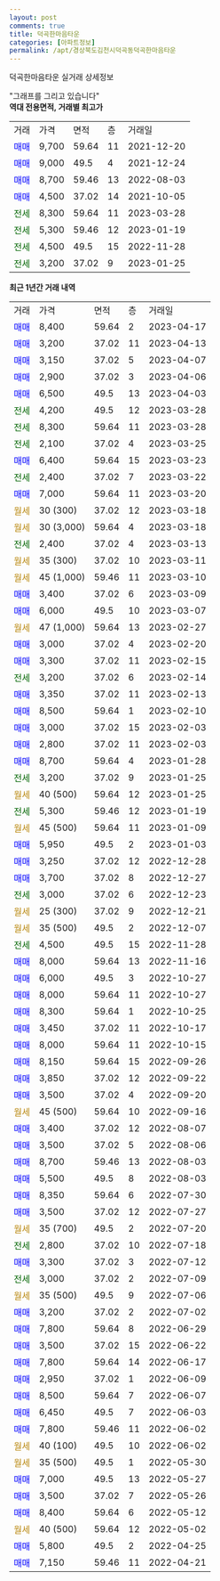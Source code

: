 ```yaml
---
layout: post
comments: true
title: 덕곡한마음타운
categories: [아파트정보]
permalink: /apt/경상북도김천시덕곡동덕곡한마음타운
---
```


덕곡한마음타운 실거래 상세정보

<script type="text/javascript">
  google.charts.load('current', {'packages':['line', 'corechart']});
  google.charts.setOnLoadCallback(drawChart);

  function drawChart() {
    var data = new google.visualization.DataTable();
    data.addColumn('date', '거래일');
    data.addColumn('number', "매매");
    data.addColumn('number', "전세");
    data.addColumn('number', "전매");

    data.addRows([[new Date(Date.parse("2023-04-17")), 8400, null, null], [new Date(Date.parse("2023-04-13")), 3200, null, null], [new Date(Date.parse("2023-04-07")), 3150, null, null], [new Date(Date.parse("2023-04-06")), 2900, null, null], [new Date(Date.parse("2023-04-03")), 6500, null, null], [new Date(Date.parse("2023-03-28")), null, 4200, null], [new Date(Date.parse("2023-03-28")), null, 8300, null], [new Date(Date.parse("2023-03-25")), null, 2100, null], [new Date(Date.parse("2023-03-23")), 6400, null, null], [new Date(Date.parse("2023-03-22")), null, 2400, null], [new Date(Date.parse("2023-03-20")), 7000, null, null], [new Date(Date.parse("2023-03-18")), null, null, null], [new Date(Date.parse("2023-03-18")), null, null, null], [new Date(Date.parse("2023-03-13")), null, 2400, null], [new Date(Date.parse("2023-03-11")), null, null, null], [new Date(Date.parse("2023-03-10")), null, null, null], [new Date(Date.parse("2023-03-09")), 3400, null, null], [new Date(Date.parse("2023-03-07")), 6000, null, null], [new Date(Date.parse("2023-02-27")), null, null, null], [new Date(Date.parse("2023-02-20")), 3000, null, null], [new Date(Date.parse("2023-02-15")), 3300, null, null], [new Date(Date.parse("2023-02-14")), null, 3200, null], [new Date(Date.parse("2023-02-13")), 3350, null, null], [new Date(Date.parse("2023-02-10")), 8500, null, null], [new Date(Date.parse("2023-02-03")), 3000, null, null], [new Date(Date.parse("2023-02-03")), 2800, null, null], [new Date(Date.parse("2023-01-28")), 8700, null, null], [new Date(Date.parse("2023-01-25")), null, 3200, null], [new Date(Date.parse("2023-01-25")), null, null, null], [new Date(Date.parse("2023-01-19")), null, 5300, null], [new Date(Date.parse("2023-01-09")), null, null, null], [new Date(Date.parse("2023-01-03")), 5950, null, null], [new Date(Date.parse("2022-12-28")), 3250, null, null], [new Date(Date.parse("2022-12-27")), 3700, null, null], [new Date(Date.parse("2022-12-23")), null, 3000, null], [new Date(Date.parse("2022-12-21")), null, null, null], [new Date(Date.parse("2022-12-07")), null, null, null], [new Date(Date.parse("2022-11-28")), null, 4500, null], [new Date(Date.parse("2022-11-16")), 8000, null, null], [new Date(Date.parse("2022-10-27")), 6000, null, null], [new Date(Date.parse("2022-10-27")), 8000, null, null], [new Date(Date.parse("2022-10-25")), 8300, null, null], [new Date(Date.parse("2022-10-17")), 3450, null, null], [new Date(Date.parse("2022-10-15")), 8000, null, null], [new Date(Date.parse("2022-09-26")), 8150, null, null], [new Date(Date.parse("2022-09-22")), 3850, null, null], [new Date(Date.parse("2022-09-20")), 3500, null, null], [new Date(Date.parse("2022-09-16")), null, null, null], [new Date(Date.parse("2022-08-07")), 3400, null, null], [new Date(Date.parse("2022-08-06")), 3500, null, null], [new Date(Date.parse("2022-08-03")), 8700, null, null], [new Date(Date.parse("2022-08-03")), 5500, null, null], [new Date(Date.parse("2022-07-30")), 8350, null, null], [new Date(Date.parse("2022-07-27")), 3500, null, null], [new Date(Date.parse("2022-07-20")), null, null, null], [new Date(Date.parse("2022-07-18")), null, 2800, null], [new Date(Date.parse("2022-07-12")), 3300, null, null], [new Date(Date.parse("2022-07-09")), null, 3000, null], [new Date(Date.parse("2022-07-06")), null, null, null], [new Date(Date.parse("2022-07-02")), 3200, null, null], [new Date(Date.parse("2022-06-29")), 7800, null, null], [new Date(Date.parse("2022-06-22")), 3500, null, null], [new Date(Date.parse("2022-06-17")), 7800, null, null], [new Date(Date.parse("2022-06-09")), 2950, null, null], [new Date(Date.parse("2022-06-07")), 8500, null, null], [new Date(Date.parse("2022-06-03")), 6450, null, null], [new Date(Date.parse("2022-06-02")), 7800, null, null], [new Date(Date.parse("2022-06-02")), null, null, null], [new Date(Date.parse("2022-05-30")), null, null, null], [new Date(Date.parse("2022-05-27")), 7000, null, null], [new Date(Date.parse("2022-05-26")), 3500, null, null], [new Date(Date.parse("2022-05-12")), 8400, null, null], [new Date(Date.parse("2022-05-02")), null, null, null], [new Date(Date.parse("2022-04-25")), 5800, null, null], [new Date(Date.parse("2022-04-21")), 7150, null, null]]);

    var options = {
      hAxis: {
        format: 'yyyy/MM/dd'
      },    
      lineWidth: 0,
      pointsVisible: true,    
      title: '최근 1년간 유형별 실거래가 분포',
      legend: { position: 'bottom' }
    };

    var formatter = new google.visualization.NumberFormat({pattern:'###,###'} );
    formatter.format(data, 1);
    formatter.format(data, 2);
    
    setTimeout(function() {
        var chart = new google.visualization.LineChart(document.getElementById('columnchart_material'));
        chart.draw(data, (options));
        document.getElementById('loading').style.display = 'none';
    }, 200);
  }
</script>


<div id="loading" style="z-index:20; display: block; margin-left: 0px">"그래프를 그리고 있습니다"</div>
<div id="columnchart_material" style="width: 95%; margin-left: 0px; display: block"></div>
<!-- contents start -->
<b>역대 전용면적, 거래별 최고가</b>
<table class="sortable">
    <tr>
      <td>거래</td>
      <td>가격</td>
      <td>면적</td>
      <td>층</td>
      <td>거래일</td>
    </tr>
        <tr>
          <td><a style="color: blue">매매</a></td>
          <td>9,700</td>
          <td>59.64</td>
          <td>11</td>
          <td>2021-12-20</td>
        </tr>            <tr>
          <td><a style="color: blue">매매</a></td>
          <td>9,000</td>
          <td>49.5</td>
          <td>4</td>
          <td>2021-12-24</td>
        </tr>            <tr>
          <td><a style="color: blue">매매</a></td>
          <td>8,700</td>
          <td>59.46</td>
          <td>13</td>
          <td>2022-08-03</td>
        </tr>            <tr>
          <td><a style="color: blue">매매</a></td>
          <td>4,500</td>
          <td>37.02</td>
          <td>14</td>
          <td>2021-10-05</td>
        </tr>        
        <tr>
              <td><a style="color: darkgreen">전세</a></td>
              <td>8,300</td>
              <td>59.64</td>
              <td>11</td>
              <td>2023-03-28</td>
            </tr>            <tr>
              <td><a style="color: darkgreen">전세</a></td>
              <td>5,300</td>
              <td>59.46</td>
              <td>12</td>
              <td>2023-01-19</td>
            </tr>            <tr>
              <td><a style="color: darkgreen">전세</a></td>
              <td>4,500</td>
              <td>49.5</td>
              <td>15</td>
              <td>2022-11-28</td>
            </tr>            <tr>
              <td><a style="color: darkgreen">전세</a></td>
              <td>3,200</td>
              <td>37.02</td>
              <td>9</td>
              <td>2023-01-25</td>
            </tr>        
    
</table>

<b>최근 1년간 거래 내역</b>

<table class="sortable">
    <tr>
      <td>거래</td>
      <td>가격</td>
      <td>면적</td>
      <td>층</td>
      <td>거래일</td>
    </tr>
    <tr>
      <td><a style="color: blue">매매</a></td>
      <td>8,400</td>
      <td>59.64</td>
      <td>2</td>
      <td>2023-04-17</td>
    </tr>          <tr>
      <td><a style="color: blue">매매</a></td>
      <td>3,200</td>
      <td>37.02</td>
      <td>11</td>
      <td>2023-04-13</td>
    </tr>          <tr>
      <td><a style="color: blue">매매</a></td>
      <td>3,150</td>
      <td>37.02</td>
      <td>5</td>
      <td>2023-04-07</td>
    </tr>          <tr>
      <td><a style="color: blue">매매</a></td>
      <td>2,900</td>
      <td>37.02</td>
      <td>3</td>
      <td>2023-04-06</td>
    </tr>          <tr>
      <td><a style="color: blue">매매</a></td>
      <td>6,500</td>
      <td>49.5</td>
      <td>13</td>
      <td>2023-04-03</td>
    </tr>          <tr>
      <td><a style="color: darkgreen">전세</a></td>
      <td>4,200</td>
      <td>49.5</td>
      <td>12</td>
      <td>2023-03-28</td>
    </tr>          <tr>
      <td><a style="color: darkgreen">전세</a></td>
      <td>8,300</td>
      <td>59.64</td>
      <td>11</td>
      <td>2023-03-28</td>
    </tr>          <tr>
      <td><a style="color: darkgreen">전세</a></td>
      <td>2,100</td>
      <td>37.02</td>
      <td>4</td>
      <td>2023-03-25</td>
    </tr>          <tr>
      <td><a style="color: blue">매매</a></td>
      <td>6,400</td>
      <td>59.64</td>
      <td>15</td>
      <td>2023-03-23</td>
    </tr>          <tr>
      <td><a style="color: darkgreen">전세</a></td>
      <td>2,400</td>
      <td>37.02</td>
      <td>7</td>
      <td>2023-03-22</td>
    </tr>          <tr>
      <td><a style="color: blue">매매</a></td>
      <td>7,000</td>
      <td>59.64</td>
      <td>11</td>
      <td>2023-03-20</td>
    </tr>          <tr>
      <td><a style="color: darkgoldenrod">월세</a></td>
      <td>30 (300)</td>
      <td>37.02</td>
      <td>12</td>
      <td>2023-03-18</td>
    </tr>          <tr>
      <td><a style="color: darkgoldenrod">월세</a></td>
      <td>30 (3,000)</td>
      <td>59.64</td>
      <td>4</td>
      <td>2023-03-18</td>
    </tr>          <tr>
      <td><a style="color: darkgreen">전세</a></td>
      <td>2,400</td>
      <td>37.02</td>
      <td>4</td>
      <td>2023-03-13</td>
    </tr>          <tr>
      <td><a style="color: darkgoldenrod">월세</a></td>
      <td>35 (300)</td>
      <td>37.02</td>
      <td>10</td>
      <td>2023-03-11</td>
    </tr>          <tr>
      <td><a style="color: darkgoldenrod">월세</a></td>
      <td>45 (1,000)</td>
      <td>59.46</td>
      <td>11</td>
      <td>2023-03-10</td>
    </tr>          <tr>
      <td><a style="color: blue">매매</a></td>
      <td>3,400</td>
      <td>37.02</td>
      <td>6</td>
      <td>2023-03-09</td>
    </tr>          <tr>
      <td><a style="color: blue">매매</a></td>
      <td>6,000</td>
      <td>49.5</td>
      <td>10</td>
      <td>2023-03-07</td>
    </tr>          <tr>
      <td><a style="color: darkgoldenrod">월세</a></td>
      <td>47 (1,000)</td>
      <td>59.64</td>
      <td>13</td>
      <td>2023-02-27</td>
    </tr>          <tr>
      <td><a style="color: blue">매매</a></td>
      <td>3,000</td>
      <td>37.02</td>
      <td>4</td>
      <td>2023-02-20</td>
    </tr>          <tr>
      <td><a style="color: blue">매매</a></td>
      <td>3,300</td>
      <td>37.02</td>
      <td>11</td>
      <td>2023-02-15</td>
    </tr>          <tr>
      <td><a style="color: darkgreen">전세</a></td>
      <td>3,200</td>
      <td>37.02</td>
      <td>6</td>
      <td>2023-02-14</td>
    </tr>          <tr>
      <td><a style="color: blue">매매</a></td>
      <td>3,350</td>
      <td>37.02</td>
      <td>11</td>
      <td>2023-02-13</td>
    </tr>          <tr>
      <td><a style="color: blue">매매</a></td>
      <td>8,500</td>
      <td>59.64</td>
      <td>1</td>
      <td>2023-02-10</td>
    </tr>          <tr>
      <td><a style="color: blue">매매</a></td>
      <td>3,000</td>
      <td>37.02</td>
      <td>15</td>
      <td>2023-02-03</td>
    </tr>          <tr>
      <td><a style="color: blue">매매</a></td>
      <td>2,800</td>
      <td>37.02</td>
      <td>11</td>
      <td>2023-02-03</td>
    </tr>          <tr>
      <td><a style="color: blue">매매</a></td>
      <td>8,700</td>
      <td>59.64</td>
      <td>4</td>
      <td>2023-01-28</td>
    </tr>          <tr>
      <td><a style="color: darkgreen">전세</a></td>
      <td>3,200</td>
      <td>37.02</td>
      <td>9</td>
      <td>2023-01-25</td>
    </tr>          <tr>
      <td><a style="color: darkgoldenrod">월세</a></td>
      <td>40 (500)</td>
      <td>59.64</td>
      <td>12</td>
      <td>2023-01-25</td>
    </tr>          <tr>
      <td><a style="color: darkgreen">전세</a></td>
      <td>5,300</td>
      <td>59.46</td>
      <td>12</td>
      <td>2023-01-19</td>
    </tr>          <tr>
      <td><a style="color: darkgoldenrod">월세</a></td>
      <td>45 (500)</td>
      <td>59.64</td>
      <td>11</td>
      <td>2023-01-09</td>
    </tr>          <tr>
      <td><a style="color: blue">매매</a></td>
      <td>5,950</td>
      <td>49.5</td>
      <td>2</td>
      <td>2023-01-03</td>
    </tr>          <tr>
      <td><a style="color: blue">매매</a></td>
      <td>3,250</td>
      <td>37.02</td>
      <td>12</td>
      <td>2022-12-28</td>
    </tr>          <tr>
      <td><a style="color: blue">매매</a></td>
      <td>3,700</td>
      <td>37.02</td>
      <td>8</td>
      <td>2022-12-27</td>
    </tr>          <tr>
      <td><a style="color: darkgreen">전세</a></td>
      <td>3,000</td>
      <td>37.02</td>
      <td>6</td>
      <td>2022-12-23</td>
    </tr>          <tr>
      <td><a style="color: darkgoldenrod">월세</a></td>
      <td>25 (300)</td>
      <td>37.02</td>
      <td>9</td>
      <td>2022-12-21</td>
    </tr>          <tr>
      <td><a style="color: darkgoldenrod">월세</a></td>
      <td>35 (500)</td>
      <td>49.5</td>
      <td>2</td>
      <td>2022-12-07</td>
    </tr>          <tr>
      <td><a style="color: darkgreen">전세</a></td>
      <td>4,500</td>
      <td>49.5</td>
      <td>15</td>
      <td>2022-11-28</td>
    </tr>          <tr>
      <td><a style="color: blue">매매</a></td>
      <td>8,000</td>
      <td>59.64</td>
      <td>13</td>
      <td>2022-11-16</td>
    </tr>          <tr>
      <td><a style="color: blue">매매</a></td>
      <td>6,000</td>
      <td>49.5</td>
      <td>3</td>
      <td>2022-10-27</td>
    </tr>          <tr>
      <td><a style="color: blue">매매</a></td>
      <td>8,000</td>
      <td>59.64</td>
      <td>11</td>
      <td>2022-10-27</td>
    </tr>          <tr>
      <td><a style="color: blue">매매</a></td>
      <td>8,300</td>
      <td>59.64</td>
      <td>1</td>
      <td>2022-10-25</td>
    </tr>          <tr>
      <td><a style="color: blue">매매</a></td>
      <td>3,450</td>
      <td>37.02</td>
      <td>11</td>
      <td>2022-10-17</td>
    </tr>          <tr>
      <td><a style="color: blue">매매</a></td>
      <td>8,000</td>
      <td>59.64</td>
      <td>11</td>
      <td>2022-10-15</td>
    </tr>          <tr>
      <td><a style="color: blue">매매</a></td>
      <td>8,150</td>
      <td>59.64</td>
      <td>15</td>
      <td>2022-09-26</td>
    </tr>          <tr>
      <td><a style="color: blue">매매</a></td>
      <td>3,850</td>
      <td>37.02</td>
      <td>12</td>
      <td>2022-09-22</td>
    </tr>          <tr>
      <td><a style="color: blue">매매</a></td>
      <td>3,500</td>
      <td>37.02</td>
      <td>4</td>
      <td>2022-09-20</td>
    </tr>          <tr>
      <td><a style="color: darkgoldenrod">월세</a></td>
      <td>45 (500)</td>
      <td>59.64</td>
      <td>10</td>
      <td>2022-09-16</td>
    </tr>          <tr>
      <td><a style="color: blue">매매</a></td>
      <td>3,400</td>
      <td>37.02</td>
      <td>12</td>
      <td>2022-08-07</td>
    </tr>          <tr>
      <td><a style="color: blue">매매</a></td>
      <td>3,500</td>
      <td>37.02</td>
      <td>5</td>
      <td>2022-08-06</td>
    </tr>          <tr>
      <td><a style="color: blue">매매</a></td>
      <td>8,700</td>
      <td>59.46</td>
      <td>13</td>
      <td>2022-08-03</td>
    </tr>          <tr>
      <td><a style="color: blue">매매</a></td>
      <td>5,500</td>
      <td>49.5</td>
      <td>8</td>
      <td>2022-08-03</td>
    </tr>          <tr>
      <td><a style="color: blue">매매</a></td>
      <td>8,350</td>
      <td>59.64</td>
      <td>6</td>
      <td>2022-07-30</td>
    </tr>          <tr>
      <td><a style="color: blue">매매</a></td>
      <td>3,500</td>
      <td>37.02</td>
      <td>12</td>
      <td>2022-07-27</td>
    </tr>          <tr>
      <td><a style="color: darkgoldenrod">월세</a></td>
      <td>35 (700)</td>
      <td>49.5</td>
      <td>2</td>
      <td>2022-07-20</td>
    </tr>          <tr>
      <td><a style="color: darkgreen">전세</a></td>
      <td>2,800</td>
      <td>37.02</td>
      <td>10</td>
      <td>2022-07-18</td>
    </tr>          <tr>
      <td><a style="color: blue">매매</a></td>
      <td>3,300</td>
      <td>37.02</td>
      <td>3</td>
      <td>2022-07-12</td>
    </tr>          <tr>
      <td><a style="color: darkgreen">전세</a></td>
      <td>3,000</td>
      <td>37.02</td>
      <td>2</td>
      <td>2022-07-09</td>
    </tr>          <tr>
      <td><a style="color: darkgoldenrod">월세</a></td>
      <td>35 (500)</td>
      <td>49.5</td>
      <td>9</td>
      <td>2022-07-06</td>
    </tr>          <tr>
      <td><a style="color: blue">매매</a></td>
      <td>3,200</td>
      <td>37.02</td>
      <td>2</td>
      <td>2022-07-02</td>
    </tr>          <tr>
      <td><a style="color: blue">매매</a></td>
      <td>7,800</td>
      <td>59.64</td>
      <td>8</td>
      <td>2022-06-29</td>
    </tr>          <tr>
      <td><a style="color: blue">매매</a></td>
      <td>3,500</td>
      <td>37.02</td>
      <td>15</td>
      <td>2022-06-22</td>
    </tr>          <tr>
      <td><a style="color: blue">매매</a></td>
      <td>7,800</td>
      <td>59.64</td>
      <td>14</td>
      <td>2022-06-17</td>
    </tr>          <tr>
      <td><a style="color: blue">매매</a></td>
      <td>2,950</td>
      <td>37.02</td>
      <td>1</td>
      <td>2022-06-09</td>
    </tr>          <tr>
      <td><a style="color: blue">매매</a></td>
      <td>8,500</td>
      <td>59.64</td>
      <td>7</td>
      <td>2022-06-07</td>
    </tr>          <tr>
      <td><a style="color: blue">매매</a></td>
      <td>6,450</td>
      <td>49.5</td>
      <td>7</td>
      <td>2022-06-03</td>
    </tr>          <tr>
      <td><a style="color: blue">매매</a></td>
      <td>7,800</td>
      <td>59.46</td>
      <td>11</td>
      <td>2022-06-02</td>
    </tr>          <tr>
      <td><a style="color: darkgoldenrod">월세</a></td>
      <td>40 (100)</td>
      <td>49.5</td>
      <td>10</td>
      <td>2022-06-02</td>
    </tr>          <tr>
      <td><a style="color: darkgoldenrod">월세</a></td>
      <td>35 (500)</td>
      <td>49.5</td>
      <td>1</td>
      <td>2022-05-30</td>
    </tr>          <tr>
      <td><a style="color: blue">매매</a></td>
      <td>7,000</td>
      <td>49.5</td>
      <td>13</td>
      <td>2022-05-27</td>
    </tr>          <tr>
      <td><a style="color: blue">매매</a></td>
      <td>3,500</td>
      <td>37.02</td>
      <td>7</td>
      <td>2022-05-26</td>
    </tr>          <tr>
      <td><a style="color: blue">매매</a></td>
      <td>8,400</td>
      <td>59.64</td>
      <td>6</td>
      <td>2022-05-12</td>
    </tr>          <tr>
      <td><a style="color: darkgoldenrod">월세</a></td>
      <td>40 (500)</td>
      <td>59.64</td>
      <td>12</td>
      <td>2022-05-02</td>
    </tr>          <tr>
      <td><a style="color: blue">매매</a></td>
      <td>5,800</td>
      <td>49.5</td>
      <td>2</td>
      <td>2022-04-25</td>
    </tr>          <tr>
      <td><a style="color: blue">매매</a></td>
      <td>7,150</td>
      <td>59.46</td>
      <td>11</td>
      <td>2022-04-21</td>
    </tr>      </table>
<!-- contents end -->    

